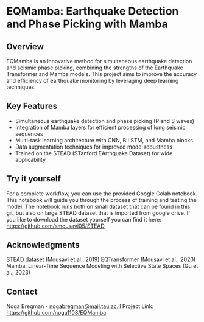 # EQMamba: Earthquake Detection and Phase Picking with Mamba

## Overview

EQMamba is an innovative method for simultaneous earthquake detection and seismic phase picking, combining the strengths of the Earthquake Transformer and Mamba models. This project aims to improve the accuracy and efficiency of earthquake monitoring by leveraging deep learning techniques.

## Key Features 

- Simultaneous earthquake detection and phase picking (P and S waves)
- Integration of Mamba layers for efficient processing of long seismic sequences
- Multi-task learning architecture with CNN, BiLSTM, and Mamba blocks
- Data augmentation techniques for improved model robustness
- Trained on the STEAD (STanford EArthquake Dataset) for wide applicability

## Try it yourself 

For a complete workflow, you can use the provided Google Colab notebook. This notebook will guide you through the process of training and testing the model.
The notebook runs both on small dataset that can be found in this git, but also on large STEAD dataset that is imported from google drive. If you like to download the dataset yourself you can find it here: https://github.com/smousavi05/STEAD 

## Acknowledgments

STEAD dataset (Mousavi et al., 2019)
EQTransformer (Mousavi et al., 2020)
Mamba: Linear-Time Sequence Modeling with Selective State Spaces (Gu et al., 2023)

## Contact
Noga Bregman - nogabregman@mail.tau.ac.il
Project Link: https://github.com/noga1103/EQMamba
